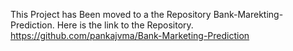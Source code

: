 This Project has Been moved to a the Repository Bank-Marekting-Prediction.
Here is the link to the Repository.
https://github.com/pankajvma/Bank-Marketing-Prediction
